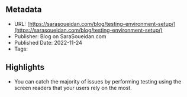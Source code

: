 ## Metadata
* URL: [https://sarasoueidan.com/blog/testing-environment-setup/](https://sarasoueidan.com/blog/testing-environment-setup/)
* Publisher: Blog on SaraSoueidan.com
* Published Date: 2022-11-24
* Tags: 

## Highlights
* You can catch the majority of issues by performing testing using the screen readers that your users rely on the most.
